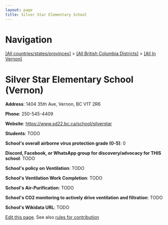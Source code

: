 ```yaml
---
layout: page
title: Silver Star Elementary School
---
```

# Navigation

[[All countries/states/provinces]](../../..) > [[All British Columbia Districts]](../..) > [[All In Vernon]](..)

# Silver Star Elementary School (Vernon)

**Address**: 1404 35th Ave, Vernon, BC V1T 2R6

**Phone**: 250-545-4409

**Website**: <https://www.sd22.bc.ca/school/silverstar>

**Students**: TODO

**School's overall airborne virus protection grade (0-5)**: 0

**Discord, Facebook, or WhatsApp group for discovery/advocacy for THIS school**: TODO

**School's policy on Ventilation**: TODO

**School's Ventilation Work Completion**: TODO

**School's Air-Purification**: TODO

**School's CO2 monitoring to actively drive ventilation and filtration**: TODO

**School's Wikidata URL**: TODO


[Edit this page](https://github.com/ventilate-schools/BC/edit/main/./Vernon/Silver_Star_Elementary_School.md). See also [rules for contribution](../../../contribution-rules/)